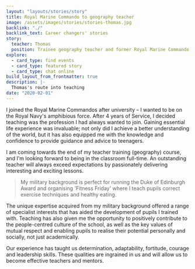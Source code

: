 ```yaml
---
layout: "layouts/stories/story"
title: Royal Marine Commando to geography teacher
image: /assets/images/stories/stories-thomas.jpg
backlink: "./"
backlink_text: Career changers' stories
story:
  teacher: Thomas
  position: Trainee geography teacher and former Royal Marine Commando
explore:
  - card_type: find events
  - card_type: featured story
  - card_type: chat online
build_layout_from_frontmatter: true
description: |-
  Thomas's route into teaching
date: "2020-02-01"
---
```


I joined the Royal Marine Commandos after university – I wanted to be on the Royal Navy's amphibious force. After 4 years of Service, I decided teaching was the profession I had always wanted to join. Gaining essential life experience was invaluable; not only did I achieve a better understanding of the world, but it has also equipped me with the knowledge and confidence to provide guidance and advice to teenagers.

I am coming towards the end of my teacher training (geography) course, and I'm looking forward to being in the classroom full-time. An outstanding teacher will always exceed expectations by passionately delivering interesting and exciting lessons.

> My military background is perfect for running the Duke of Edinburgh Award and organising 'Fitness Friday' where I teach pupils correct exercise techniques and healthy eating.

The unique expertise acquired from my military background offered a range of specialist interests that has aided the development of pupils I trained with. Teaching has also given me the opportunity to positively contribute to the people-centred culture of the school, as well as the key values of mutual respect and enabling pupils to realise their potential personally and socially, not just academically.

Our experience has taught us determination, adaptability, fortitude, courage and leadership skills. These qualities are ingrained in us and will allow us to become effective teachers and mentors.
